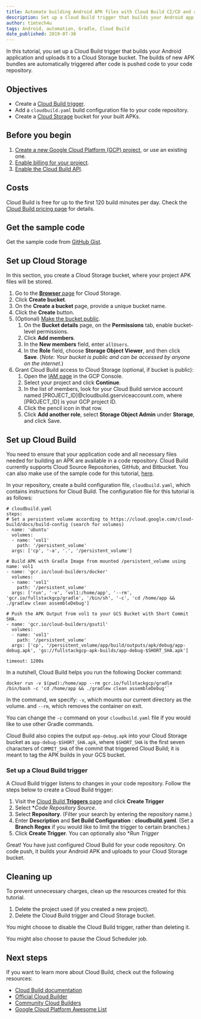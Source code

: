 ```yaml
---
title: Automate building Android APK files with Cloud Build CI/CD and a Gradle Docker image
description: Set up a Cloud Build trigger that builds your Android app and uploads it to a Cloud Storage bucket.
author: timtech4u
tags: Android, automation, Gradle, Cloud Build
date_published: 2019-07-30
---
```


In this tutorial, you set up a Cloud Build trigger that builds your Android application and uploads it to a Cloud Storage
bucket. The builds of new APK bundles are automatically triggered after code is pushed code to your code repository.

## Objectives

- Create a [Cloud Build trigger](https://cloud.google.com/cloud-build).
- Add a `cloudbuild.yaml` build configuration file to your code repository.
- Create a [Cloud Storage](https://cloud.google.com/storage/) bucket for your built APKs.

## Before you begin

1.  [Create a new Google Cloud Platform (GCP) project](https://console.cloud.google.com/project), or use an existing one.
2.  [Enable billing for your project](https://support.google.com/cloud/answer/6293499#enable-billing).
3.  [Enable the Cloud Build API](https://console.cloud.google.com/cloud-build/builds).

## Costs

Cloud Build is free for up to the first 120 build minutes per day. Check the
[Cloud Build pricing page](https://cloud.google.com/pricing/) for details.

## Get the sample code

Get the sample code from [GitHub Gist](https://github.com/Timtech4u/gcb-android-tutorial).

## Set up Cloud Storage

In this section, you create a Cloud Storage bucket, where your project APK files will be stored.

1.  Go to the [**Browser** page](https://console.cloud.google.com/storage/browser) for Cloud Storage.
1.  Click **Create bucket**.
1.  On the **Create a bucket** page, provide a unique bucket name.
1.  Click the **Create** button.
1.  (Optional) [Make the bucket public](https://cloud.google.com/storage/docs/access-control/making-data-public#buckets).
    1. On the **Bucket details** page, on the **Permissions** tab, enable bucket-level permissions.
    1. Click **Add members**.
    1. In the **New members** field, enter `allUsers`.
    1. In the **Role** field, choose **Storage Object Viewer**, and then click **Save**.
       (*Note: Your bucket is public and can be accessed by anyone on the internet.*)
1.  Grant Cloud Build access to Cloud Storage (optional, if bucket is public):
    1. Open the [IAM page](https://console.cloud.google.com/project/_/iam-admin/iam?_ga=2.2968627.-2014380672.1551979429)
       in the GCP Console.
    1. Select your project and click **Continue**.
    1. In the list of members, look for your Cloud Build service account named
       [PROJECT_ID]@cloudbuild.gserviceaccount.com, where  [PROJECT_ID] is your GCP project ID.
    1. Click the pencil icon in that row.
    1. Click **Add another role**, select **Storage Object Admin** under **Storage**, and click Save.


## Set up Cloud Build

You need to ensure that your application code and all necessary files needed for building an APK are available in a code 
repository. Cloud Build currently supports Cloud Source Repositories, GitHub, and Bitbucket. You can also make use of the 
sample code for this tutorial, [here](https://github.com/Timtech4u/gcb-android-tutorial).

In your repository, create a build configuration file, `cloudbuild.yaml`, which contains instructions for Cloud Build. The 
configuration file for this tutorial is as follows:

    # cloudbuild.yaml
    steps:
    # Set a persistent volume according to https://cloud.google.com/cloud-build/docs/build-config (search for volumes)
    - name: 'ubuntu'
      volumes:
      - name: 'vol1'
        path: '/persistent_volume'
      args: ['cp', '-a', '.', '/persistent_volume']

    # Build APK with Gradle Image from mounted /persistent_volume using name: vol1
    - name: 'gcr.io/cloud-builders/docker'
      volumes:
      - name: 'vol1'
        path: '/persistent_volume'
      args: ['run', '-v', 'vol1:/home/app', '--rm', 'gcr.io/fullstackgcp/gradle', '/bin/sh', '-c', 'cd /home/app && ./gradlew clean assembleDebug']

    # Push the APK Output from vol1 to your GCS Bucket with Short Commit SHA.
    - name: 'gcr.io/cloud-builders/gsutil'
      volumes:
      - name: 'vol1'
        path: '/persistent_volume'
      args: ['cp', '/persistent_volume/app/build/outputs/apk/debug/app-debug.apk', 'gs://fullstackgcp-apk-builds/app-debug-$SHORT_SHA.apk']

    timeout: 1200s
    
In a nutshell, Cloud Build helps you run the following Docker command:

    docker run -v $(pwd):/home/app --rm gcr.io/fullstackgcp/gradle /bin/bash -c 'cd /home/app && ./gradlew clean assembleDebug'`
   
In the command, we specify: `-v`, which mounts our current directory as the volume. and `--rm`, which removes the container 
on exit.
   
You can change the  `-c` command on your `cloudbuild.yaml` file if you would like to use other Gradle commands.
   
Cloud Build also copies the output `app-debug.apk` into your Cloud Storage bucket as `app-debug-$SHORT_SHA.apk`, where
`$SHORT_SHA` is the first seven characters of `COMMIT_SHA` of the commit that triggered Cloud Build; it is meant to tag the
APK builds in your GCS bucket.

### Set up a Cloud Build trigger

A Cloud Build trigger listens to changes in your code repository. Follow the steps below to create a Cloud Build trigger:

1.  Visit the [Cloud Build **Triggers** page](https://console.cloud.google.com/cloud-build/triggers) and
    click **Create Trigger**
1.  Select **Code Repository Source*.
1.  Select **Repository**. (Filter your search by entering the repository name.)
1.  Enter **Description** and **Set Build Configuration** : **cloudbuild.yaml**. (Set a **Branch Regex** if you would
    like to limit the trigger to certain branches.)
1.  Click **Create Trigger**. You can optionally also **Run Trigger*

Great! You have just configured Cloud Build for your code repository. On code push, it builds your Android APK and uploads
to your Cloud Storage bucket. 

## Cleaning up

To prevent unnecessary charges, clean up the resources created for this tutorial.

1.  Delete the project used (if you created a new project).
2.  Delete the Cloud Build trigger and Cloud Storage bucket.

You might choose to disable the Cloud Build trigger, rather than deleting it.

You might also choose to pause the Cloud Scheduler job.

## Next steps

If you want to learn more about Cloud Build, check out the following resources:

-  [Cloud Build documentation](https://cloud.google.com/cloud-build/docs/) 
-  [Official Cloud Builder](https://github.com/GoogleCloudPlatform/cloud-builders)
-  [Community Cloud Builders](https://github.com/GoogleCloudPlatform/cloud-builders-community)
-  [Google Cloud Platform Awesome List](https://github.com/GoogleCloudPlatform/awesome-google-cloud)
